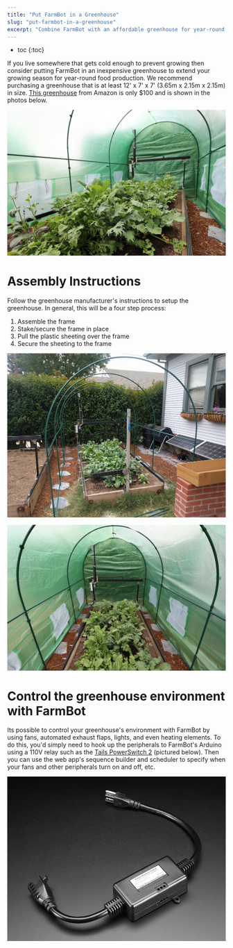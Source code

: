 ```yaml
---
title: "Put FarmBot in a Greenhouse"
slug: "put-farmbot-in-a-greenhouse"
excerpt: "Combine FarmBot with an affordable greenhouse for year-round food production"
---
```


* toc
{:toc}

If you live somewhere that gets cold enough to prevent growing then consider putting FarmBot in an inexpensive greenhouse to extend your growing season for year-round food production. We recommend purchasing a greenhouse that is at least 12' x 7' x 7' (3.65m x 2.15m x 2.15m) in size. [This greenhouse](https://smile.amazon.com/gp/product/B0098R8GES) from Amazon is only $100 and is shown in the photos below.

![IMG_5931.JPG](IMG_5931.JPG)



# Assembly Instructions

Follow the greenhouse manufacturer's instructions to setup the greenhouse. In general, this will be a four step process:
1. Assemble the frame
2. Stake/secure the frame in place
3. Pull the plastic sheeting over the frame
4. Secure the sheeting to the frame

![IMG_20160611_131330.jpg](IMG_20160611_131330.jpg)



![IMG_5896.JPG](IMG_5896.JPG)



# Control the greenhouse environment with FarmBot

Its possible to control your greenhouse's environment with FarmBot by using fans, automated exhaust flaps, lights, and even heating elements. To do this, you'd simply need to hook up the peripherals to FarmBot's Arduino using a 110V relay such as the [Tails PowerSwitch 2](https://www.adafruit.com/product/268) (pictured below). Then you can use the web app's sequence builder and scheduler to specify when your fans and other peripherals turn on and off, etc.

![268-02.jpg](02.jpg)

